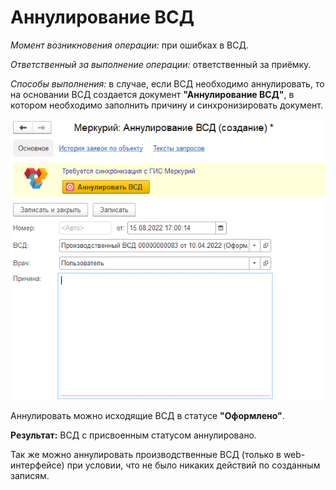 # Аннулирование ВСД

*Момент возникновения операции:* при ошибках в ВСД.

*Ответственный за выполнение операции:* ответственный за приёмку.

*Способы выполнения:* в случае, если ВСД необходимо аннулировать, то на основании ВСД создается документ **"Аннулирование ВСД"**, в котором необходимо заполнить причину и синхронизировать документ.

[![1][1]][1]

Аннулировать можно исходящие ВСД в статусе **"Оформлено"**.

**Результат:** ВСД с присвоенным статусом аннулировано.

Так же можно аннулировать производственные ВСД (только в web-интерфейсе) при условии, что не было никаких действий по созданным записям.

[1]: CancellationVSD.assets/1.png
